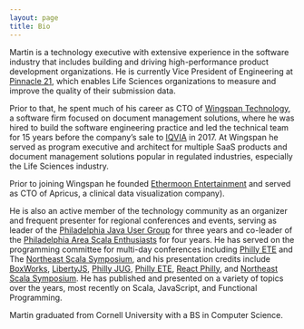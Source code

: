 ```yaml
---
layout: page
title: Bio
---
```


Martin is a technology executive with extensive experience in the software industry that includes building and driving high-performance product development organizations. He is currently Vice President of Engineering at [Pinnacle 21][pinnacle21], which enables Life Sciences organizations to measure and improve the quality of their submission data.

Prior to that, he spent much of his career as CTO of [Wingspan Technology][wingspan], a software firm focused on document management solutions, where he was hired to build the software engineering practice and led the technical team for 15 years before the company’s sale to [IQVIA][iqvia] in 2017. At Wingspan he served as program executive and architect for multiple SaaS products and document management solutions popular in regulated industries, especially the Life Sciences industry.

Prior to joining Wingspan he founded [Ethermoon Entertainment][ethermoon] and served as CTO of Apricus, a clinical data visualization company).

He is also an active member of the technology community as an organizer and frequent presenter for regional conferences and events, serving as leader of the [Philadelphia Java User Group][phillyjug] for three years and co-leader of the [Philadelphia Area Scala Enthusiasts][phase] for four years. He has served on the programming committee for multi-day conferences including [Philly ETE][ete] and The [Northeast Scala Symposium][nescala], and his presentation credits include [BoxWorks][boxworks], [LibertyJS][libertyjs], [Philly JUG][phillyjug], [Philly ETE][ete], [React Philly][reactphilly], and [Northeast Scala Symposium][nescala]. He has published and presented on a variety of topics over the years, most recently on Scala, JavaScript, and Functional Programming.

Martin graduated from Cornell University with a BS in Computer Science.

[pinnacle21]: https://www.pinnacle21.com/
[wingspan]: https://www.wingspan.com
[iqvia]: https://www.iqvia.com/
[ethermoon]: https://ethermoon.com
[phillyjug]: https://www.meetup.com/PhillyJUG/
[phase]: https://www.meetup.com/scala-phase/
[ete]: https://phillyemergingtech.com/
[nescala]: https://www.nescala.io/
[reactphilly]: https://www.meetup.com/React-Philly/
[boxworks]: https://www.box.com/boxworks/
[libertyjs]: https://libertyjs.com/
